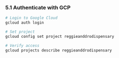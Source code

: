 ### 5.1 Authenticate with GCP

```bash
# Login to Google Cloud
gcloud auth login

# Set project
gcloud config set project reggieanddrodispensary

# Verify access
gcloud projects describe reggieanddrodispensary
```
